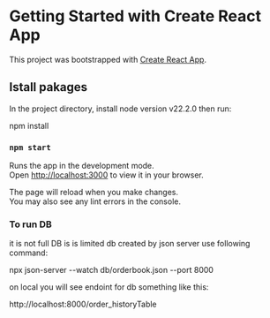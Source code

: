 # Getting Started with Create React App

This project was bootstrapped with [Create React App](https://github.com/facebook/create-react-app).

## Istall pakages

In the project directory, install node version v22.2.0 then run:
 
 npm install

### `npm start`

Runs the app in the development mode.\
Open [http://localhost:3000](http://localhost:3000) to view it in your browser.

The page will reload when you make changes.\
You may also see any lint errors in the console.

### To run DB
it is not full DB is is limited db created by json server
use following command:

npx json-server --watch db/orderbook.json --port 8000

on local you will see endoint for db something like this:

http://localhost:8000/order_historyTable
